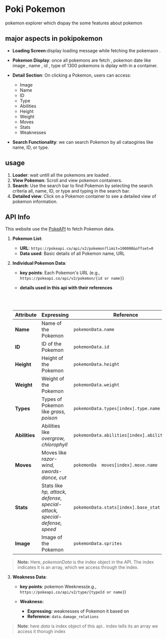 
# Poki Pokemon 

pokemon explorer which dispay the some features about pokemon 

## major aspects in pokipokemon

- **Loading Screen**:display loading message while fetching the pokemaon . 
- **Pokemon Display**: once all pokemons are fetch , pokemon date like image , name , id , type of 1300 pokemons is diplay with in a container.

- **Detail Section**: On clicking a Pokemon, users can access:
  - Image
  - Name
  - ID
  - Type
  - Abilities
  - Height 
  - Weight
  - Moves
  - Stats
  - Weaknesses

- **Search Functionality**: we can search Pokemon by all cataogiries like name, ID, or type.


## usage

1. **Loader**: wait untill all the pokemons are loaded .
2. **View Pokemon**: Scroll and view pokemon containers.
3. **Search**: Use the search bar to find Pokemon by selecting the search criteria all, name, ID, or type and typing in the search bar.
4. **Detailed view**: Click on a Pokemon container to see a detailed view of pokemon information.

## API Info

This website use the [PokeAPI](https://pokeapi.co/) to fetch Pokemon data.

1. **Pokemon List**: 
   - **URL**: `https://pokeapi.co/api/v2/pokemon?limit=100000&offset=0`
   - **Data used**: Basic details of all Pokemon name, URL 

2. **Individual Pokemon Data**:
   - **key points**: Each Pokemon's URL (e.g., `https://pokeapi.co/api/v2/pokemon/{id or name}`)  

   - **details used in this api with their references**
   <br>
   <br>


     | **Attribute**  | **Expressing**                                  | **Reference**                                    |
     |----------------|-------------------------------------------------|-------------------------------------------------|
     | **Name**       | Name of the Pokemon       | `pokemonData.name`                              |
     | **ID**         | ID of the Pokemon                               | `pokemonData.id`                                |
     | **Height**     | Height of the Pokemon                           | `pokemonData.height`                            |
     | **Weight**     | Weight of the Pokemon                           | `pokemonData.weight`                            |
     | **Types**      | Types of Pokemon like _grass, poison_          | `pokemonData.types[index].type.name`           |
     | **Abilities**  | Abilities like _overgrow, chlorophyll_         | `pokemonData.abilities[index].ability.name`    |
     | **Moves**      | Moves like _razor-wind, swords-dance, cut_     | `pokemonDa  moves[index].move.name`           |
     | **Stats**      | Stats like _hp, attack, defense, special-attack, special-defense, speed_ | `pokemonData.stats[index].base_stat` |
     | **Image**      | Image of the Pokemon  |`pokemonData.sprites`|

> **Note:** Here, _pokemonData_ is the index object in the API. The index indicates it is an array, which we access through the index.
        

3. **Weakness Data**:

   - **key points**: pokemon Weekness(e.g., `https://pokeapi.co/api/v2/type/{typeId or name}`) 

    - **Weakness:**  
      - **Expressing:** weaknesses of Pokemon it based on
      - **Reference:** `data.damage_relations` 

>**Note**: here _data_ is index object of this api.. index tells its an array we access it thorugh index



